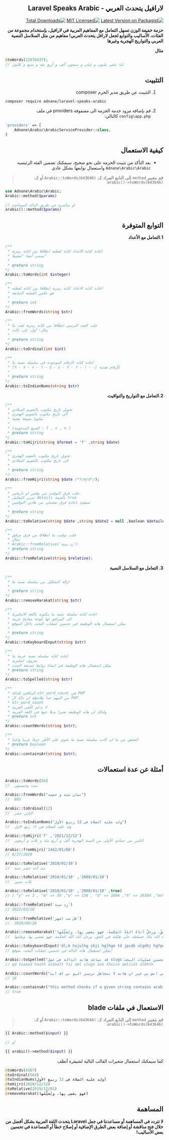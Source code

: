 <div dir="rtl">

##  لارافيل يتحدث العربي - Laravel Speaks Arabic

[![Latest Version on Packagist](https://img.shields.io/packagist/v/adnane/laravel-speaks-arabic.svg?style=flat-square)](https://packagist.org/packages/adnane/laravel-speaks-arabic)
[![MIT Licensed](https://img.shields.io/badge/license-MIT-brightgreen.svg?style=flat-square)](LICENSE.md)
[![Total Downloads](https://img.shields.io/packagist/dt/adnane/laravel-speaks-arabic.svg?style=flat-square)](https://packagist.org/packages/adnane/laravel-speaks-arabic)

**حزمة خفيفة الوزن تسهل التعامل مع المفاهيم العربية في لارافيل، بإستخدام مجموعة من الفئات، الأساليب والتوابع لجعل لارافل يتحدث العربي! مفاهيم من مثل السلاسل النصية العربي والتواريخ الهجرية وغيرها**

**مثال**

<div dir="ltr">

```php 
@toWords(12078437); 
// اثنا عشر مليون و ثمان و سبعون ألف و أربع مئة و سبع و ثلاثون
```

</div>


## التثبيت

1. التثبيت عن طريق مدير الحزم composer

<div dir="ltr">

```
composer require adnane/laravel-speaks-arabic
```

</div>

2. قم بإضافة مزود خدمة الحزمة الى مصفوفة providers في ملف `config\app.php` كالتالي:

<div dir="ltr">

```php 
'providers' => [ 
    Adnane\Arabic\ArabicServiceProvider::class,
]
```

</div>
 
## كيفية الاستعمال
- بعد التأكد من تثبيت الحزمة على نحو صحيح، سيمكنك تضمين الفئة الرئيسية ```Adnane\Arabic\Arabic``` واستعمال توابعها بشكل عادي

> قم بتغيير ```method``` إلى التابع المراد كـ: ```Arabic::toWords(643646)``` أو كـ: ```arabic()->toWords(643646)```

<div dir="ltr">

```php 
use Adnane\Arabic\Arabic;
Arabic::method($params)

// او مباشرة عن طريق الدالة المساعدة
arabic()::method($params)
```

</div>

## التوابع المتوفرة

**1.التعامل مع الأعداد**

<div dir="ltr">

```php 
/**
 * اعادة كتابة الاعداد كتابة لفظية انطلاقا من كتابة رمزية
 * يسمى أيضا "تفقيط"
 * 
 * @return string 
*/
Arabic::toWords(int $integer)

/**
 * اعادة كتابة الاعداد كتابة رمزية انطلاقا من كتابة لفظية
 * هو عكس العملية السابقة
 * 
 * @return int 
*/
Arabic::fromWords(string $str) 

/**
 * جلب العدد الترتيبي انطلاقا من كتابة رمزية لعدد ما 
 * مثال: أول، ثان، ثالث 
 * 
 * @return string 
*/
Arabic::toOrdinal(int $int) 

/**
 * اعادة كتابة الارقام الموجودة في سلسلة نصية ما 
 * كأرقام هندية (۰ - ۱ - ۲ - ۳ - ٤ - ٥ - ٦ - ٧ - ۸ - ۹)
 * 
 * @return string 
*/
Arabic::toIndianNums(string $str) 
```

</div>

**2.التعامل مع التواريخ والتواقيت**

<div dir="ltr">

```php 
/**
 * تحويل تاريخ مكتوب بالتقويم الميلادي 
 * الى تاريخ مكتوب بالتقويم الهجري
 * مكتوبا بصيغة معينة
 * 
 * (الصيغ المدعومة : f , s , n )
 * @return string 
*/
Arabic::toHijri(string $format = 'f' ,string $date)

/**
 * تحويل تاريخ مكتوب بالتقوم الهجري
 * الى تاريخ مكتوب بالتقويم الميلادي
 * 
 * @return string 
*/
Arabic::fromHijri(string $date /*Y/m/d*/);

/**
 * جلب فرق التوقيت بين وقتين او تاريخين. 
 * تمرير المعامل details بالقيمة true 
 * سيقوم باعادة فرق تفصيلي بين هاذين التوقيتين 
 * 
 * @return string 
*/
Arabic::toRelative(string $date ,string $date2 = null ,boolean $detailed = false);

/**
 * جلب توقيت ما انطلاقا من فرق مرفق 
 * مثال: 
 * Arabic::fromRelative('زد سنة') 
 * @return string 
*/
Arabic::fromRelative(string $relative);

```

</div>

**3. التعامل مع السلاسل النصية**

<div dir="ltr">

```php 
/**
 * ازالة التشكيل من سلسلة نصية ما
 *  
 * @return string 
*/
Arabic::removeHarakat(string $str)

/**
 * اعادة كتابة سلسلة نصية ما مكتوبة باللغة الانجليزية 
 * الى المرافق لها بلوحة مفاتيح عربية
 * يمكن استعمال هاته الوظيفة في تحسين عمليات البحث داخل الموقع
 * 
 * @return string 
*/
Arabic::toKeyboardInput(string $str)

/**
 * اعادة كتابة سلسلة نصية عربية ما 
 * بحروف انجليزية
 * يمكن استعمال هاته الوظيفة في انشاء روابط صديقة البحث 
 * @return string 
*/
Arabic::toSpelled(string $str)

/**
 * المكافئ للدالة str_word_count في PHP 
 * من المهم جدا ملاحظة ان دالة ال PHP 
 * str_word_count
 * لا تدعم اللغى العربية 
 * ولذلك ان هاته الوظيفة تعتبرا بديلا عنها في اللغة العريبة
 * @return int 
*/
Arabic::countWords(string $str);

/**
 * التحقق من ما ان كانت سلسلة نصية ما تحوي على الأقل حرفا عربيا واحدا
 * @return boolean 
*/
Arabic::containsAr(string $str);
```

</div>

## أمثلة عن عدة استعمالات

<div dir="ltr">

```php
Arabic::toWords(56)
//  ست وخمسون

Arabic::fromWords("ثمان مئة و خمسة")
//  805

Arabic::toOrdinal(12)
//  الثاني عشر

Arabic::toIndianNums("ولد عليه الصلاة في 12 ربيع الأول")
//  ولد عليه الصلاة في ۱۲ ربيع الاول

Arabic::toHijri('f' ,'2021/12/12')
//  الثامن من جمادى الأولى من السنة الهجرية ألف و أربع مئة و ثلاث و أربعون

Arabic::fromHijri('1442/01/08')
// 8/27/2020

Arabic::toRelative('2010/01/10')
//  منذ أحد عشر سنة

Arabic::toRelative('2010/01/10' ,'2008/01/10')
//  ثلاث سنين 

Arabic::toRelative('2010/01/10' ,'2008/01/10' ,true)
// [ "y" => 3 , "m" => 39 ,"w" => 156 , "d" => 1096 ,"h" => 26304 ,"mn" => 1578240 ,"s" => 94694400 ] 

Arabic::fromRelative('زد سنة')
// 2022/03/28

Arabic::fromRelative('قل ست اشهر')
//  2020/09/28

Arabic::removeHarakat('لا حسَدَ إلَّا في اثنتيْنِ: رجلٌ آتاهُ اللهُ مالًا، فسلَّطَهُ على هلَكتِه في الحقِّ، ورجلٌ آتاهُ اللهُ الحِكمةَ، فهوَ يقضِي بِها، ويُعلِّمُها')
//  لا حسد إلا في اثنتين: رجل آتاه الله مالا، فسلطه على هلكته في الحق، ورجل آتاه الله الحكمة، فهو يقضي بها، ويعلمها

Arabic::toKeyboardInput('dl;k hsjulhg ihji hg]hgm td jpsdk ulgdhj hgfpe fl,ru!')
// يمكن استعمال هاته الدالة في تحسين عمليات البحث بموقع!

Arabic::toSpelled("قد تساعد هاته الدالة في عمل slugs أو تحسين عمليات البحث")
// qd tsaaad haath āldaalt fii aml slugs āoo thsiin amliiāt ālbhth

Arabic::countWords("هاته الدالة هي المكافئة لاخرى بالبي اتش بي غير ان هاته لا تتجاهل ترميز اليو تي اف ايت")
// 18

Arabic::containsAr("this method checks if a given string contains arabic words or charachters , for example : if we mentioned لارفيل يتحدث عربي it will return true!") 
// true
```

</div>

## الاستعمال في ملفات blade 
> قم بتغيير ```method``` إلى التابع المراد كـ: ```Arabic::toWords(643646)``` أو كـ: ```arabic()->toWords(643646)```

<div dir="ltr">

```php 
{{ Arabic::method($input) }}

// أو 

{{ arabic()->method($input) }}
```

</div>

كما سيمكنك استعمال متغيرات القالب التالية لشيفرة أنظف

<div dir="ltr">

```php 
@toWords(4367)
@toOrdinal(564)
@toIndianNums(ولد عليه الصلاة في 12 ربيع الأول) 
@toHijri(2020/12/12)
@toRelative(2019/12/01)
@removeHarakat(فهوَ يقضِي بِها، ويُعلِّمُها)
```

</div>

## المساهمة

**لا تتردد في المساهمة أو مساعدتنا في جعل Laravel يتحدث اللغة العربية بشكل أفضل من خلال فتح مناقشة أو إضافة بعض الطرق الإضافية أو إصلاح خطأ أو المساعدة في تحسين بعض الأساليب!**

</div>
